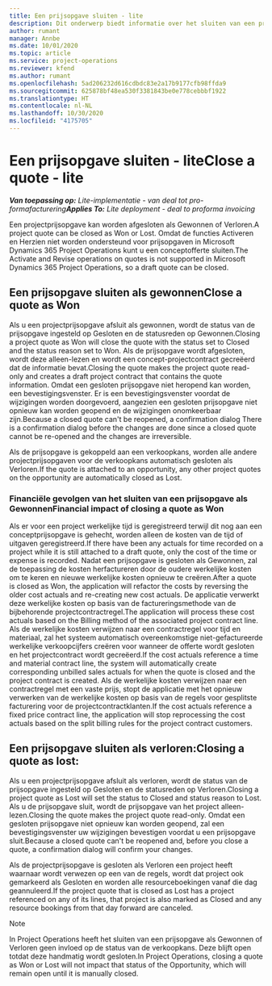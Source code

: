 ```yaml
---
title: Een prijsopgave sluiten - lite
description: Dit onderwerp biedt informatie over het sluiten van een prijsopgave in Project Operations.
author: rumant
manager: Annbe
ms.date: 10/01/2020
ms.topic: article
ms.service: project-operations
ms.reviewer: kfend
ms.author: rumant
ms.openlocfilehash: 5ad206232d616cdbdc83e2a17b9177cfb98ffda9
ms.sourcegitcommit: 625878bf48ea530f3381843be0e778cebbbf1922
ms.translationtype: HT
ms.contentlocale: nl-NL
ms.lasthandoff: 10/30/2020
ms.locfileid: "4175705"
---
```

# <a name="close-a-quote---lite"></a><span data-ttu-id="26eaa-103">Een prijsopgave sluiten - lite</span><span class="sxs-lookup"><span data-stu-id="26eaa-103">Close a quote - lite</span></span>

<span data-ttu-id="26eaa-104">_**Van toepassing op:** Lite-implementatie - van deal tot pro-formafacturering_</span><span class="sxs-lookup"><span data-stu-id="26eaa-104">_**Applies To:** Lite deployment - deal to proforma invoicing_</span></span>

<span data-ttu-id="26eaa-105">Een projectprijsopgave kan worden afgesloten als Gewonnen of Verloren.</span><span class="sxs-lookup"><span data-stu-id="26eaa-105">A project quote can be closed as Won or Lost.</span></span> <span data-ttu-id="26eaa-106">Omdat de functies Activeren en Herzien niet worden ondersteund voor prijsopgaven in Microsoft Dynamics 365 Project Operations kunt u een conceptofferte sluiten.</span><span class="sxs-lookup"><span data-stu-id="26eaa-106">The Activate and Revise operations on quotes is not supported in Microsoft Dynamics 365 Project Operations, so a draft quote can be closed.</span></span>

## <a name="close-a-quote-as-won"></a><span data-ttu-id="26eaa-107">Een prijsopgave sluiten als gewonnen</span><span class="sxs-lookup"><span data-stu-id="26eaa-107">Close a quote as Won</span></span>

<span data-ttu-id="26eaa-108">Als u een projectprijsopgave afsluit als gewonnen, wordt de status van de prijsopgave ingesteld op Gesloten en de statusreden op Gewonnen.</span><span class="sxs-lookup"><span data-stu-id="26eaa-108">Closing a project quote as Won will close the quote with the status set to Closed and the status reason set to Won.</span></span> <span data-ttu-id="26eaa-109">Als de prijsopgave wordt afgesloten, wordt deze alleen-lezen en wordt een concept-projectcontract gecreëerd dat de informatie bevat.</span><span class="sxs-lookup"><span data-stu-id="26eaa-109">Closing the quote makes the project quote read-only and creates a draft project contract that contains the quote information.</span></span> <span data-ttu-id="26eaa-110">Omdat een gesloten prijsopgave niet heropend kan worden, een bevestigingsvenster. Er is een bevestigingsvenster voordat de wijzigingen worden doorgevoerd, aangezien een gesloten prijsopgave niet opnieuw kan worden geopend en de wijzigingen onomkeerbaar zijn.</span><span class="sxs-lookup"><span data-stu-id="26eaa-110">Because a closed quote can't be reopened, a confirmation dialog There is a confirmation dialog before the changes are done since a closed quote cannot be re-opened and the changes are irreversible.</span></span>

<span data-ttu-id="26eaa-111">Als de prijsopgave is gekoppeld aan een verkoopkans, worden alle andere projectprijsopgaven voor de verkoopkans automatisch gesloten als Verloren.</span><span class="sxs-lookup"><span data-stu-id="26eaa-111">If the quote is attached to an opportunity, any other project quotes on the opportunity are automatically closed as Lost.</span></span>

### <a name="financial-impact-of-closing-a-quote-as-won"></a><span data-ttu-id="26eaa-112">Financiële gevolgen van het sluiten van een prijsopgave als Gewonnen</span><span class="sxs-lookup"><span data-stu-id="26eaa-112">Financial impact of closing a quote as Won</span></span>

<span data-ttu-id="26eaa-113">Als er voor een project werkelijke tijd is geregistreerd terwijl dit nog aan een conceptprijsopgave is gehecht, worden alleen de kosten van de tijd of uitgaven geregistreerd.</span><span class="sxs-lookup"><span data-stu-id="26eaa-113">If there have been any actuals for time recorded on a project while it is still attached to a draft quote, only the cost of the time or expense is recorded.</span></span> <span data-ttu-id="26eaa-114">Nadat een prijsopgave is gesloten als Gewonnen, zal de toepassing de kosten herfactureren door de oudere werkelijke kosten om te keren en nieuwe werkelijke kosten opnieuw te creëren.</span><span class="sxs-lookup"><span data-stu-id="26eaa-114">After a quote is closed as Won, the application will refactor the costs by reversing the older cost actuals and re-creating new cost actuals.</span></span> <span data-ttu-id="26eaa-115">De applicatie verwerkt deze werkelijke kosten op basis van de factureringsmethode van de bijbehorende projectcontractregel.</span><span class="sxs-lookup"><span data-stu-id="26eaa-115">The application will process these cost actuals based on the Billing method of the associated project contract line.</span></span> <span data-ttu-id="26eaa-116">Als de werkelijke kosten verwijzen naar een contractregel voor tijd en materiaal, zal het systeem automatisch overeenkomstige niet-gefactureerde werkelijke verkoopcijfers creëren voor wanneer de offerte wordt gesloten en het projectcontract wordt gecreëerd.</span><span class="sxs-lookup"><span data-stu-id="26eaa-116">If the cost actuals reference a time and material contract line, the system will automatically create corresponding unbilled sales actuals for when the quote is closed and the project contract is created.</span></span> <span data-ttu-id="26eaa-117">Als de werkelijke kosten verwijzen naar een contractregel met een vaste prijs, stopt de applicatie met het opnieuw verwerken van de werkelijke kosten op basis van de regels voor gesplitste facturering voor de projectcontractklanten.</span><span class="sxs-lookup"><span data-stu-id="26eaa-117">If the cost actuals reference a fixed price contract line, the application will stop reprocessing the cost actuals based on the split billing rules for the project contract customers.</span></span>

## <a name="closing-a-quote-as-lost"></a><span data-ttu-id="26eaa-118">Een prijsopgave sluiten als verloren:</span><span class="sxs-lookup"><span data-stu-id="26eaa-118">Closing a quote as lost:</span></span>

<span data-ttu-id="26eaa-119">Als u een projectprijsopgave afsluit als verloren, wordt de status van de prijsopgave ingesteld op Gesloten en de statusreden op Verloren.</span><span class="sxs-lookup"><span data-stu-id="26eaa-119">Closing a project quote as Lost will set the status to Closed and status reason to Lost.</span></span> <span data-ttu-id="26eaa-120">Als u de prijsopgave sluit, wordt de prijsopgave van het project alleen-lezen.</span><span class="sxs-lookup"><span data-stu-id="26eaa-120">Closing the quote makes the project quote read-only.</span></span> <span data-ttu-id="26eaa-121">Omdat een gesloten prijsopgave niet opnieuw kan worden geopend, zal een bevestigingsvenster uw wijzigingen bevestigen voordat u een prijsopgave sluit.</span><span class="sxs-lookup"><span data-stu-id="26eaa-121">Because a closed quote can't be reopened and, before you close a quote, a confirmation dialog will confirm your changes.</span></span>

<span data-ttu-id="26eaa-122">Als de projectprijsopgave is gesloten als Verloren een project heeft waarnaar wordt verwezen op een van de regels, wordt dat project ook gemarkeerd als Gesloten en worden alle resourceboekingen vanaf die dag geannuleerd.</span><span class="sxs-lookup"><span data-stu-id="26eaa-122">If the project quote that is closed as Lost has a project referenced on any of its lines, that project is also marked as Closed and any resource bookings from that day forward are canceled.</span></span>

> [!NOTE]
> <span data-ttu-id="26eaa-123">In Project Operations heeft het sluiten van een prijsopgave als Gewonnen of Verloren geen invloed op de status van de verkoopkans. Deze blijft open totdat deze handmatig wordt gesloten.</span><span class="sxs-lookup"><span data-stu-id="26eaa-123">In Project Operations, closing a quote as Won or Lost will not impact that status of the Opportunity, which will remain open until it is manually closed.</span></span>
